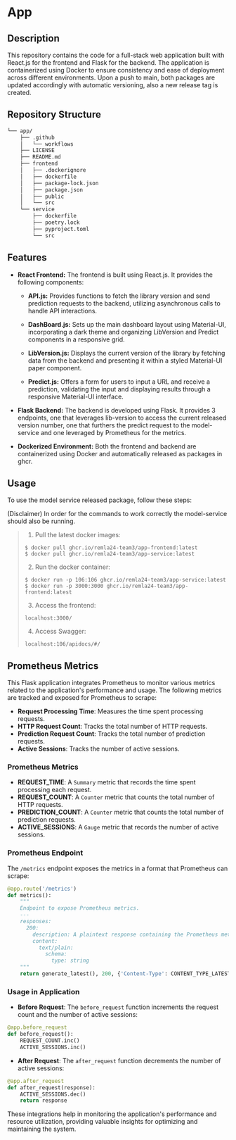 # App

## Description

This repository contains the code for a full-stack web application built with React.js for the frontend and Flask for the backend. The application is containerized using Docker to ensure consistency and ease of deployment across different environments. Upon a push to main, both packages are updated accordingly with automatic versioning, also a new release tag is created.

##  Repository Structure

```sh
└── app/
    ├── .github
    │   └── workflows
    ├── LICENSE
    ├── README.md
    ├── frontend
    │   ├── .dockerignore
    │   ├── dockerfile
    │   ├── package-lock.json
    │   ├── package.json
    │   ├── public
    │   └── src
    └── service
        ├── dockerfile
        ├── poetry.lock
        ├── pyproject.toml
        └── src
```


## Features

- **React Frontend:** The frontend is built using React.js. It provides the following components:

   - **API.js:** Provides functions to fetch the library version and send prediction requests to the backend, utilizing asynchronous calls to handle API interactions.

   - **DashBoard.js:** Sets up the main dashboard layout using Material-UI, incorporating a dark theme and organizing LibVersion and Predict components in a responsive grid.

   - **LibVersion.js:** Displays the current version of the library by fetching data from the backend and presenting it within a styled Material-UI paper component.

   - **Predict.js:** Offers a form for users to input a URL and receive a prediction, validating the input and displaying results through a responsive Material-UI interface.
  
- **Flask Backend:** The backend is developed using Flask. It provides 3 endpoints, one that leverages lib-version to access the current released version number, one that furthers the predict request to the model-service and one leveraged by Prometheus for the metrics.

- **Dockerized Environment:** Both the frontend and backend are containerized using Docker and automatically released as packages in ghcr.

## Usage

To use the model service released package, follow these steps:

(Disclaimer) In order for the commands to work correctly the model-service should also be running.

> 1. Pull the latest docker images:
>
> ```console
> $ docker pull ghcr.io/remla24-team3/app-frontend:latest
> $ docker pull ghcr.io/remla24-team3/app-service:latest
> ```
>
> 2. Run the docker container:
> ```console
> $ docker run -p 106:106 ghcr.io/remla24-team3/app-service:latest
> $ docker run -p 3000:3000 ghcr.io/remla24-team3/app-frontend:latest
> ```
>
> 3. Access the frontend:
> ```console
> localhost:3000/
> ```
>
> 4. Access Swagger:
> ```console
> localhost:106/apidocs/#/
> ```


## Prometheus Metrics

This Flask application integrates Prometheus to monitor various metrics related to the application's performance and usage. The following metrics are tracked and exposed for Prometheus to scrape:

- **Request Processing Time**: Measures the time spent processing requests.
- **HTTP Request Count**: Tracks the total number of HTTP requests.
- **Prediction Request Count**: Tracks the total number of prediction requests.
- **Active Sessions**: Tracks the number of active sessions.

### Prometheus Metrics

- **REQUEST_TIME**: A `Summary` metric that records the time spent processing each request.
- **REQUEST_COUNT**: A `Counter` metric that counts the total number of HTTP requests.
- **PREDICTION_COUNT**: A `Counter` metric that counts the total number of prediction requests.
- **ACTIVE_SESSIONS**: A `Gauge` metric that records the number of active sessions.

### Prometheus Endpoint

The `/metrics` endpoint exposes the metrics in a format that Prometheus can scrape:

```python
@app.route('/metrics')
def metrics():
    """
    Endpoint to expose Prometheus metrics.
    ---
    responses:
      200:
        description: A plaintext response containing the Prometheus metrics
        content:
          text/plain:
            schema:
              type: string
    """
    return generate_latest(), 200, {'Content-Type': CONTENT_TYPE_LATEST}
```

### Usage in Application

- **Before Request**: The `before_request` function increments the request count and the number of active sessions:

```python
@app.before_request
def before_request():
    REQUEST_COUNT.inc()
    ACTIVE_SESSIONS.inc()
```

- **After Request**: The `after_request` function decrements the number of active sessions:

```python
@app.after_request
def after_request(response):
    ACTIVE_SESSIONS.dec()
    return response
```

These integrations help in monitoring the application's performance and resource utilization, providing valuable insights for optimizing and maintaining the system.